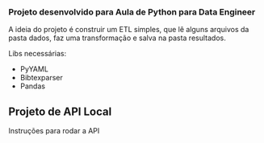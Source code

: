 ### Projeto desenvolvido para Aula de Python para Data Engineer

A ideia do projeto é construir um ETL simples, que lê alguns arquivos da pasta dados, faz uma transformação e salva na pasta resultados.

Libs necessárias:
- PyYAML
- Bibtexparser
- Pandas

## Projeto de API Local

Instruções para rodar a API